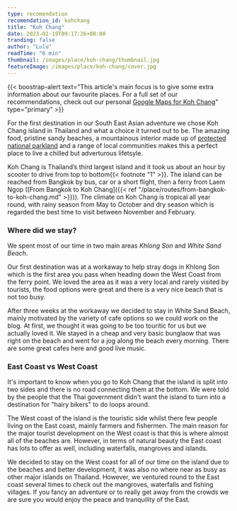 ```yaml
---
type: recomendation
recomendation_id: kohchang
title: "Koh Chang"
date: 2023-02-19T09:17:26+08:00
tranding: false
author: "Lulu"
readTime: "6 min"
thumbnail: /images/place/koh-chang/thumbnail.jpg
featureImage: /images/place/koh-chang/cover.jpg
---
```


{{< boostrap-alert text="This article's main focus is to give some extra information about our favourite places. For a full set of our recommendations, check out our personal [Google Maps for Koh Chang](www.ourgooglemapwhenexists.com)" type="primary" >}}

For the first destination in our South East Asian adventure we chose Koh Chang island in Thailand and what a choice it turned out to be. The amazing food, pristine sandy beaches, a mountainous interior made up of [protected national parkland](https://www.thainationalparks.com/mu-ko-chang-national-park) and a range of local communities makes this a perfect place to live a chilled but adverturous lifetsyle.

Koh Chang is Thailand’s third largest island and it took us about an hour by scooter to drive from top to bottom{{< footnote "1" >}}. The island can be reached from Bangkok by bus, car or a short flight, then a ferry from Laem Ngop ([From Bangkok to Koh Chang]({{< ref "/place/routes/from-bangkok-to-koh-chang.md" >}})). The climate on Koh Chang is tropical all year round, with rainy season from May to October and dry season which is regarded the best time to visit between November and February.

### Where did we stay?

We spent most of our time in two main areas *Khlong Son* and *White Sand Beach*.

Our first destination was at a workaway to help stray dogs in Khlong Son which is the first area you pass when heading down the West Coast from the ferry point. We loved the area as it was a very local and rarely visited by tourists, the food options were great and there is a very nice beach that is not too busy.

After three weeks at the workaway we decided to stay in White Sand Beach, mainly motivated by the variety of cafe options so we could work on the blog. At first, we thought it was going to be too touritic for us but we actually loved it. We stayed in a cheap and very basic bunglaow that was right on the beach and went for a jog along the beach every morning. There are some great cafes here and good live music.

### East Coast vs West Coast

It's important to know when you go to Koh Chang that the island is split into two sides and there is no road connecting them at the bottom. We were told by the people that the Thai government didn't want the island to turn into a destination for "hairy bikers" to do loops around.

The West coast of the island is the touristic side whilst there few people living on the East coast, mainly farmers and fishermen. The main reason for the major tourist development on the West coast is that this is where almost all of the beaches are. However, in terms of natural beauty the East coast has lots to offer as well, including waterfalls, mangroves and islands.

We decided to stay on the West coast for all of our time on the island due to the beaches and better development, it was also no where near as busy as other major islands on Thailand. However, we ventured round to the East coast several times to check out the mangroves, waterfalls and fishing villages. If you fancy an adventure or to really get away from the crowds we are sure you would enjoy the peace and tranquility of the East.